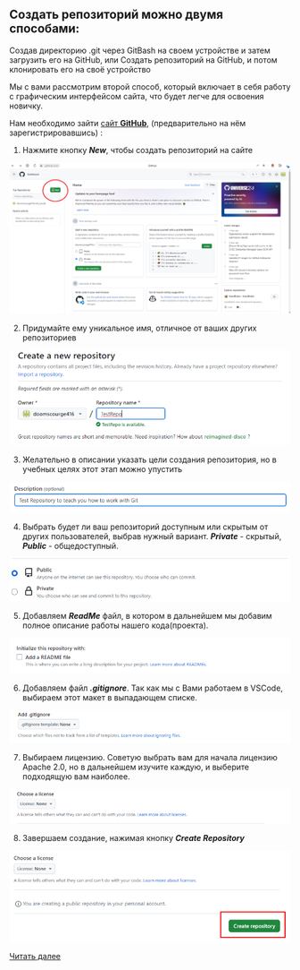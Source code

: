 

## Создать репозиторий можно  двумя способами: 
Создав директорию .git через GitBash на своем устройстве и затем загрузить его на GitHub, или Создать репозиторий на GitHub, и потом клонировать его на своё устройство

Мы с вами рассмотрим второй способ, который включает в себя работу с графическим интерфейсом сайта, что будет легче для освоения новичку.

Нам необходимо зайти [сайт **GitHub**](https://github.com/), (предварительно на нём зарегистрировавшись) :

1. Нажмите кнопку ***New***, чтобы создать репозиторий на сайте

![Создаем репозиторий на сайте](./photos/GitHubSetup1.png)

2. Придумайте ему уникальное имя, отличное от ваших других репозиториев

![Придумываем уникальное имя](./photos/GitHubSetup2.png)

3. Желательно в описании указать цели создания репозитория, но в учебных целях этот этап можно упустить

![Описание Репозитория](./photos/GitHubSetup3.png)

4. Выбрать будет ли ваш репозиторий доступным или скрытым от других пользователей, выбрав нужный вариант. ***Private*** - скрытый, ***Public*** - общедоступный.

![Private или Public](./photos/GitHubSetup4.png)

5. Добавляем ***ReadMe*** файл, в котором в дальнейшем мы добавим полное описание работы нашего кода(проекта).

![ReadMeFile](./photos/GitHubSetup5.png)

6. Добавляем файл ***.gitignore***. Так как мы с Вами работаем в VSCode, выбираем этот макет в выпадающем списке. 

![Файл .gitignore](./photos/GitHubSetup6.png)

7. Выбираем лицензию. Советую выбрать вам для начала лицензию Apache 2.0, но в дальнейшем изучите каждую, и выберите подходящую вам наиболее. 

![Лицензия](./photos/GitHubSetup7.png)

8. Завершаем создание, нажимая кнопку ***Create Repository***

![Завершение создания](./photos/GitHubSetup8.png)

[Читать далее](./userinfo.md)







